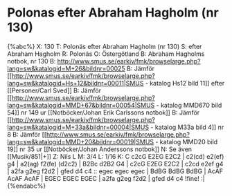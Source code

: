 # Polonas efter Abraham Hagholm (nr 130)

{%abc%}
X: 130
T: Polonäs efter Abraham Hagholm (nr 130) 
S: efter Abraham Hagholm
R: Polonäs
O: Östergötland
B: Abraham Hagholms notbok, nr 130
B: http://www.smus.se/earkiv/fmk/browselarge.php?lang=sw&katalogid=M+26&bildnr=00025
B: Jämför [[http://www.smus.se/earkiv/fmk/browselarge.php?lang=sw&katalogid=Hs+12&bildnr=00011|SMUS - katalog Hs12 bild 11]] efter [[Personer/Carl Sved]]
B: Jämför [[http://www.smus.se/earkiv/fmk/browselarge.php?lang=sw&katalogid=MMD+67&bildnr=00054|SMUS - katalog MMD670 bild 54]] nr 149 ur [[Notböcker/Johan Erik Carlssons notbok]]
B: Jämför [[http://www.smus.se/earkiv/fmk/browselarge.php?lang=sw&katalogid=M+33a&bildnr=00004|SMUS - katalog M33a bild 4]] nr 8
B: Jämför [[http://www.smus.se/earkiv/fmk/browselarge.php?lang=sw&katalogid=MMD+20&bildnr=00019|SMUS - katalog MMD20 bild 19]] nr 35 ur [[Notböcker/Johan Anderssons notbok]]
N: Se även [[Musik/851|+]]
Z: Nils L
M: 3/4
L: 1/16
K: C
c2cG E2EG E2C2 | c2(cd) e2(ef) g4 | a2(ag) f2(fe) (d2c2) | B2Bc d2B2 G4 |
c2cG E2EG E2C2 | c2cd e2ef g4 | a2fa g2eg f2d2 | gfed d4 c4 ::
egec egec egec | BdBG BdBG BdBG | AcAF AcAF AcAF | EGEC EGEC EGEC |
a2fa g2eg f2d2 | gfed d4 c4 !fine! :|
{%endabc%}
